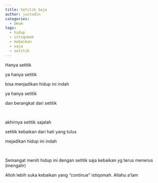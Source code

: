```yaml
---
title: Setitik Saja
author: justudin
categories:
  - Umum
tags:
  - hidup
  - istiqomah
  - kebaikan
  - saja
  - setitik
---
```

Hanya setitik

ya hanya setitik

bisa menjadikan hidup ini indah

ya hanya setitik

dan berangkat dari setitik

 

akhirnya setitik sajalah

setitik kebaikan dari hati yang tulus

mejadikan hidup ini indah

 

Semangat meniti hidup ini dengan setitik saja kebaikan yg terus menerus (mengalir)

Alloh lebih suka kebaikan yang &#8220;continue&#8221; istiqomah. Allahu a&#8217;lam